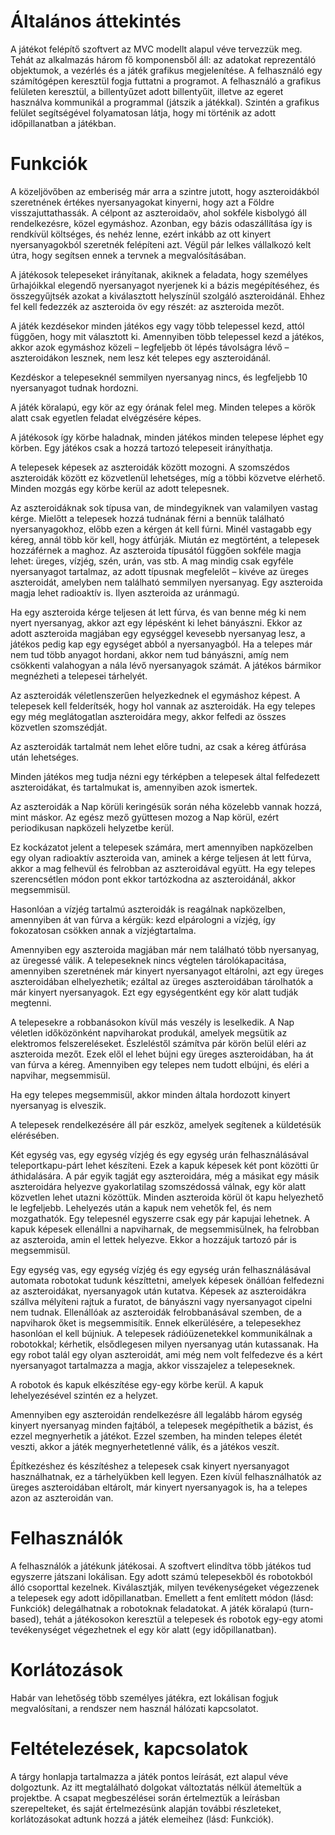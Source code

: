 # Általános áttekintés

A játékot felépítő szoftvert az MVC modellt alapul véve tervezzük meg. Tehát az alkalmazás három fő komponensből áll: az adatokat reprezentáló objektumok, a vezérlés és a játék grafikus megjelenítése. 
A felhasználó egy számítógépen keresztül fogja futtatni a programot. 
A felhasználó a grafikus felületen keresztül, a billentyűzet adott billentyűit, illetve az egeret használva kommunikál a programmal (játszik a játékkal). Szintén a grafikus felület segítségével folyamatosan látja, hogy mi történik az adott időpillanatban a játékban. 

# Funkciók

A közeljövőben az emberiség már arra a szintre jutott, hogy aszteroidákból szeretnének értékes nyersanyagokat kinyerni, hogy azt a Földre visszajuttathassák. A célpont az aszteroidaöv, ahol sokféle kisbolygó áll rendelkezésre, közel egymáshoz. Azonban, egy bázis odaszállítása így is rendkívül költséges, és nehéz lenne, ezért inkább az ott kinyert nyersanyagokból szeretnék felépíteni azt. Végül pár lelkes vállalkozó kelt útra, hogy segítsen ennek a tervnek a megvalósításában.

A játékosok telepeseket irányítanak, akiknek a feladata, hogy személyes űrhajóikkal elegendő nyersanyagot nyerjenek ki a bázis megépítéséhez, és összegyűjtsék azokat a kiválasztott helyszínül szolgáló aszteroidánál. Ehhez fel kell fedezzék az aszteroida öv egy részét: az aszteroida mezőt.

A játék kezdésekor minden játékos egy vagy több telepessel kezd, attól függően, hogy mit választott ki. Amennyiben több telepessel kezd a játékos, akkor azok egymáshoz közeli – legfeljebb öt lépés távolságra lévő – aszteroidákon lesznek, nem lesz két telepes egy aszteroidánál.

Kezdéskor a telepeseknél semmilyen nyersanyag nincs, és legfeljebb 10 nyersanyagot tudnak hordozni.

A játék köralapú, egy kör az egy órának felel meg. Minden telepes a körök alatt csak egyetlen feladat elvégzésére képes.

A játékosok így körbe haladnak, minden játékos minden telepese léphet egy körben. Egy játékos csak a hozzá tartozó telepeseit irányíthatja.

A telepesek képesek az aszteroidák között mozogni. A szomszédos aszteroidák között ez közvetlenül lehetséges, míg a többi közvetve elérhető. Minden mozgás egy körbe kerül az adott telepesnek.

Az aszteroidáknak sok típusa van, de mindegyiknek van valamilyen vastag kérge. Mielőtt a telepesek hozzá tudnának férni a bennük található nyersanyagokhoz, előbb ezen a kérgen át kell fúrni. Minél vastagabb egy kéreg, annál több kör kell, hogy átfúrják.
Miután ez megtörtént, a telepesek hozzáférnek a maghoz. Az aszteroida típusától függően sokféle magja lehet: üreges, vízjég, szén, urán, vas stb. A mag mindig csak egyféle nyersanyagot tartalmaz, az adott típusnak megfelelőt – kivéve az üreges aszteroidát, amelyben nem található semmilyen nyersanyag.
Egy aszteroida magja lehet radioaktív is. Ilyen aszteroida az uránmagú.

Ha egy aszteroida kérge teljesen át lett fúrva, és van benne még ki nem nyert nyersanyag, akkor azt egy lépésként ki lehet bányászni. Ekkor az adott aszteroida magjában egy egységgel kevesebb nyersanyag lesz, a játékos pedig kap egy egységet abból a nyersanyagból.
Ha a telepes már nem tud több anyagot hordani, akkor nem tud bányászni, amíg nem csökkenti valahogyan a nála lévő nyersanyagok számát. A játékos bármikor megnézheti a telepesei tárhelyét.

Az aszteroidák véletlenszerűen helyezkednek el egymáshoz képest. A telepesek kell felderítsék, hogy hol vannak az aszteroidák. Ha egy telepes egy még meglátogatlan aszteroidára megy, akkor felfedi az összes közvetlen szomszédját.

Az aszteroidák tartalmát nem lehet előre tudni, az csak a kéreg átfúrása után lehetséges.

Minden játékos meg tudja nézni egy térképben a telepesek által felfedezett aszteroidákat, és tartalmukat is, amennyiben azok ismertek.

Az aszteroidák a Nap körüli keringésük során néha közelebb vannak hozzá, mint máskor. Az egész mező gyüttesen mozog a Nap körül, ezért periodikusan napközeli helyzetbe kerül.

Ez kockázatot jelent a telepesek számára, mert amennyiben napközelben egy olyan radioaktív aszteroida van, aminek a kérge teljesen át lett fúrva, akkor a mag felhevül és felrobban az aszteroidával együtt. Ha egy telepes szerencsétlen módon pont ekkor tartózkodna az aszteroidánál, akkor megsemmisül.

Hasonlóan a vízjég tartalmú aszteroidák is reagálnak napközelben, amennyiben át van fúrva a kérgük: kezd elpárologni a vízjég, így fokozatosan csökken annak a vízjégtartalma.

Amennyiben egy aszteroida magjában már nem található több nyersanyag, az üregessé válik.
A telepeseknek nincs végtelen tárolókapacitása, amennyiben szeretnének már kinyert nyersanyagot eltárolni, azt egy üreges aszteroidában elhelyezhetik; ezáltal az üreges aszteroidában tárolhatók a már kinyert nyersanyagok. Ezt egy egységentként egy kör alatt tudják megtenni.

A telepesekre a robbanásokon kívül más veszély is leselkedik. A Nap véletlen időközönként napviharokat produkál, amelyek megsütik az elektromos felszereléseket. Észleléstől számítva pár körön belül eléri az aszteroida mezőt. Ezek elől el lehet bújni egy üreges aszteroidában, ha át van fúrva a kéreg. Amennyiben egy telepes nem tudott elbújni, és eléri a napvihar, megsemmisül.

Ha egy telepes megsemmisül, akkor minden általa hordozott kinyert nyersanyag is elveszik.

A telepesek rendelkezésére áll pár eszköz, amelyek segítenek a küldetésük elérésében.

Két egység vas, egy egység vízjég és egy egység urán felhasználásával teleportkapu-párt lehet készíteni. Ezek a kapuk képesek két pont közötti űr áthidalására. A pár egyik tagját egy aszteroidára, még a másikat egy másik aszteroidára helyezve gyakorlatilag szomszédossá válnak, egy kör alatt közvetlen lehet utazni közöttük. Minden aszteroida körül öt kapu helyezhető le legfeljebb. Lehelyezés után a kapuk nem vehetők fel, és nem mozgathatók. Egy telepesnél egyszerre csak egy pár kapujai lehetnek. 
A kapuk képesek ellenállni a napviharnak, de megsemmisülnek, ha felrobban az aszteroida, amin el lettek helyezve. Ekkor a hozzájuk tartozó pár is megsemmisül.

Egy egység vas, egy egység vízjég és egy egység urán felhasználásával automata robotokat tudunk készíttetni, amelyek képesek önállóan felfedezni az aszteroidákat, nyersanyagok után kutatva. Képesek az aszteroidákra szállva mélyíteni rajtuk a furatot, de bányászni vagy nyersanyagot cipelni nem tudnak. Ellenállóak az aszteroidák felrobbanásával szemben, de a napviharok őket is megsemmisítik. Ennek elkerülésére, a telepesekhez hasonlóan el kell bújniuk. A telepesek rádióüzenetekkel kommunikálnak a robotokkal; kérhetik, elsődlegesen milyen nyersanyag után kutassanak. Ha egy robot talál egy olyan aszteroidát, ami még nem volt felfedezve és a kért nyersanyagot tartalmazza a magja, akkor visszajelez a telepeseknek.

A robotok és kapuk elkészítése egy-egy körbe kerül. A kapuk lehelyezésével szintén ez a helyzet.

Amennyiben egy aszteroidán rendelkezésre áll legalább három egység kinyert nyersanyag minden fajtából, a telepesek megépíthetik a bázist, és ezzel megnyerhetik a játékot. Ezzel szemben, ha minden telepes életét veszti, akkor a játék megnyerhetetlenné válik, és a játékos veszít.

Építkezéshez és készítéshez a telepesek csak kinyert nyersanyagot használhatnak, ez a tárhelyükben kell legyen. Ezen kívül felhasználhatók az üreges aszteroidában eltárolt, már kinyert nyersanyagok is, ha a telepes azon az aszteroidán van.

# Felhasználók

A felhasználók a játékunk játékosai. A szoftvert elindítva több játékos tud egyszerre játszani lokálisan. 
Egy adott számú telepesekből és robotokból álló csoporttal kezelnek. Kiválasztják, milyen tevékenységeket végezzenek a telepesek egy adott időpillanatban. Emellett a fent említett módon (lásd: Funkciók) delegálhatnak a robotoknak feladatokat. 
A játék köralapú (turn-based), tehát a játékosokon keresztül a telepesek és robotok egy-egy atomi tevékenységet végezhetnek el egy kör alatt (egy időpillanatban).

# Korlátozások

Habár van lehetőség több személyes játékra, ezt lokálisan fogjuk megvalósítani, a rendszer nem használ hálózati kapcsolatot. 


# Feltételezések, kapcsolatok

A tárgy honlapja tartalmazza a játék pontos leírását, ezt alapul véve dolgoztunk. Az itt megtalálható dolgokat változtatás nélkül átemeltük a projektbe. A csapat megbeszélései során értelmeztük a leírásban szerepelteket, és saját értelmezésünk alapján további részleteket, korlátozásokat adtunk hozzá a játék elemeihez (lásd: Funkciók). 
